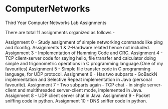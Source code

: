 # ComputerNetworks 
Third Year Computer Networks Lab Assignments

There are total 11 assignments organized as follows - 

Assignment 0 - Study assignment of simple networking commands like ping and ifconfig.
Assignments 1 & 2-Hardware related hence not included.
Assignment 3 - Implementation of Hamming Code and CRC.
Assignment 4 - TCP client-server code for saying hello, file transfer and calculator doing simple and trigonometric operations in C programming language.(One of my favourites)
Assignment 5 - Simple file transfer code in C programming language, for UDP protocol.
Assignment 6 -  Has two subparts -  GoBackN implementation and Selective Repeat implementation in Java (personal favourite).
Assignment 7 - Two subparts again -  TCP chat - in single server-client and multithreaded server-client mode, implemented in Java.
Assignment 8 - UDP client server chat in Java.
Assignment 9 - Packet sniffing code in python.
Assignment 10 - DNS sniffer code in python.
